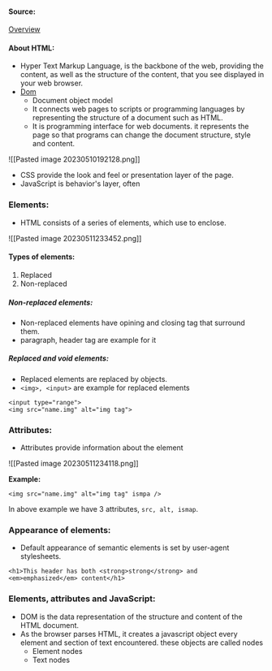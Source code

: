 #### Source:
[Overview](https://web.dev/learn/html/overview/)


#### About HTML:

* Hyper Text Markup Language, is the backbone of the web, providing the content, as well as the structure of the content, that you see displayed in your web browser.
* [Dom](https://developer.mozilla.org/en-US/docs/Web/API/Document_Object_Model)
	* Document object model
	* It connects web pages to scripts or programming languages by representing the structure of a document such as HTML.
	* It is programming interface for web documents. it represents the page so that programs can change the document structure, style and content.

![[Pasted image 20230510192128.png]]

* CSS provide the look and feel or presentation layer of the page.
* JavaScript is behavior's layer, often


### Elements:

* HTML consists of a series of elements, which use to enclose.

![[Pasted image 20230511233452.png]]


#### Types of elements:

1. Replaced
2. Non-replaced

##### Non-replaced elements:

* Non-replaced elements have opining and closing tag that surround them.
* paragraph, header tag are example for it

##### Replaced and void elements:

* Replaced elements are replaced by objects.
* `<img>, <input>` are example for replaced elements

```
<input type="range">
<img src="name.img" alt="img tag">
```


### Attributes:

* Attributes provide information about the element

![[Pasted image 20230511234118.png]]

**Example:**

```
<img src="name.img" alt="img tag" ismpa />
```

In above example we have 3 attributes, `src, alt, ismap`.


### Appearance of elements:

* Default appearance of semantic elements is set by user-agent stylesheets.

```
<h1>This header has both <strong>strong</strong> and <em>emphasized</em> content</h1>
```

### Elements, attributes and JavaScript:

* DOM is the data representation of the structure and content of the HTML document.
* As the browser parses HTML, it creates a javascript object every element and section of text encountered. these objects are called nodes
	* Element nodes
	* Text nodes
